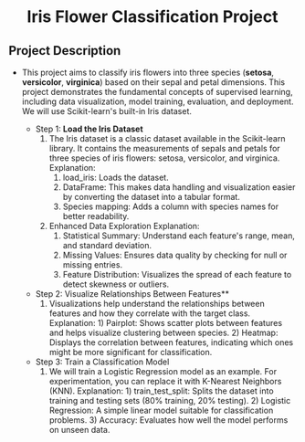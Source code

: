# <h1 align='center'>**Iris Flower Classification Project**</h1>

## **Project Description**
- This project aims to classify iris flowers into three species (**setosa**, **versicolor**, **virginica**) based on their sepal and petal dimensions. This project demonstrates the fundamental concepts of supervised learning, including data visualization, model training, evaluation, and deployment. We will use 
  Scikit-learn's built-in Iris dataset.
 
    - Step 1:	**Load the Iris Dataset**
        1.	The Iris dataset is a classic dataset available in the Scikit-learn library. It contains the measurements of sepals and petals for three species of iris flowers: setosa, versicolor, and virginica.
           Explanation:
              1.	load_iris: Loads the dataset.
              2.	DataFrame: This makes data handling and visualization easier by converting the dataset into a tabular format.
              3.	Species mapping: Adds a column with species names for better readability.
        2.	Enhanced Data Exploration
           Explanation:
              1)	Statistical Summary: Understand each feature's range, mean, and standard deviation.
              2)	Missing Values: Ensures data quality by checking for null or missing entries.
              3)	Feature Distribution: Visualizes the spread of each feature to detect skewness or outliers.
    - Step 2:	Visualize Relationships Between Features**
        1.	Visualizations help understand the relationships between features and how they correlate with the target class.
            Explanation:
          	       1)	Pairplot: Shows scatter plots between features and helps visualize clustering between species.
          	2)	Heatmap: Displays the correlation between features, indicating which ones might be more significant for classification.
    - Step 3:	Train a Classification Model
         1. We will train a Logistic Regression model as an example. For experimentation, you can replace it with K-Nearest Neighbors (KNN).
            Explanation:
                     1)	train_test_split: Splits the dataset into training and testing sets (80% training, 20% testing).
                     2)	Logistic Regression: A simple linear model suitable for classification problems.
                     3)	Accuracy: Evaluates how well the model performs on unseen data.
